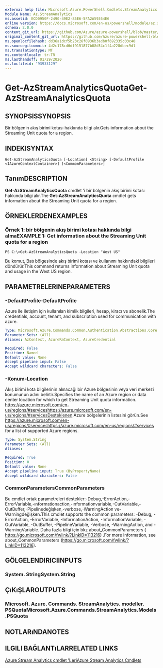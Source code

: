 ```yaml
---
external help file: Microsoft.Azure.PowerShell.Cmdlets.StreamAnalytics.dll-Help.xml
Module Name: Az.StreamAnalytics
ms.assetid: ECD0950F-2490-49E2-85E6-5FA2A59364E6
online version: https://docs.microsoft.com/en-us/powershell/module/az.streamanalytics/get-azstreamanalyticsquota
schema: 2.0.0
content_git_url: https://github.com/Azure/azure-powershell/blob/master/src/StreamAnalytics/StreamAnalytics/help/Get-AzStreamAnalyticsQuota.md
original_content_git_url: https://github.com/Azure/azure-powershell/blob/master/src/StreamAnalytics/StreamAnalytics/help/Get-AzStreamAnalyticsQuota.md
ms.openlocfilehash: dd36a1dcf5b23c26f0936b3adb0f692335c03c48
ms.sourcegitcommit: 4d2c178cd6df9151877b08d54c1f4a228dbec9d1
ms.translationtype: MT
ms.contentlocale: tr-TR
ms.lasthandoff: 01/29/2020
ms.locfileid: "93933129"
---
```

# <span data-ttu-id="c5f1e-101">Get-AzStreamAnalyticsQuota</span><span class="sxs-lookup"><span data-stu-id="c5f1e-101">Get-AzStreamAnalyticsQuota</span></span>

## <span data-ttu-id="c5f1e-102">SYNOPSIS</span><span class="sxs-lookup"><span data-stu-id="c5f1e-102">SYNOPSIS</span></span>
<span data-ttu-id="c5f1e-103">Bir bölgenin akış birimi kotası hakkında bilgi alır.</span><span class="sxs-lookup"><span data-stu-id="c5f1e-103">Gets information about the Streaming Unit quota for a region.</span></span>

## <span data-ttu-id="c5f1e-104">INDEKI</span><span class="sxs-lookup"><span data-stu-id="c5f1e-104">SYNTAX</span></span>

```
Get-AzStreamAnalyticsQuota [-Location] <String> [-DefaultProfile <IAzureContextContainer>] [<CommonParameters>]
```

## <span data-ttu-id="c5f1e-105">Tanım</span><span class="sxs-lookup"><span data-stu-id="c5f1e-105">DESCRIPTION</span></span>
<span data-ttu-id="c5f1e-106">**Get-AzStreamAnalyticsQuota** cmdlet 'i bir bölgenin akış birimi kotası hakkında bilgi alır.</span><span class="sxs-lookup"><span data-stu-id="c5f1e-106">The **Get-AzStreamAnalyticsQuota** cmdlet gets information about the Streaming Unit quota for a region.</span></span>

## <span data-ttu-id="c5f1e-107">ÖRNEKLERDEN</span><span class="sxs-lookup"><span data-stu-id="c5f1e-107">EXAMPLES</span></span>

### <span data-ttu-id="c5f1e-108">Örnek 1: bir bölgenin akış birimi kotası hakkında bilgi alma</span><span class="sxs-lookup"><span data-stu-id="c5f1e-108">EXAMPLE 1: Get information about the Streaming Unit quota for a region</span></span>
```
PS C:\>Get-AzStreamAnalyticsQuota -Location "West US"
```

<span data-ttu-id="c5f1e-109">Bu komut, Batı bölgesinde akış birimi kotası ve kullanımı hakkındaki bilgileri döndürür.</span><span class="sxs-lookup"><span data-stu-id="c5f1e-109">This command returns information about Streaming Unit quota and usage in the West US region.</span></span>

## <span data-ttu-id="c5f1e-110">PARAMETRELERINE</span><span class="sxs-lookup"><span data-stu-id="c5f1e-110">PARAMETERS</span></span>

### <span data-ttu-id="c5f1e-111">-DefaultProfile</span><span class="sxs-lookup"><span data-stu-id="c5f1e-111">-DefaultProfile</span></span>
<span data-ttu-id="c5f1e-112">Azure ile iletişim için kullanılan kimlik bilgileri, hesap, kiracı ve abonelik.</span><span class="sxs-lookup"><span data-stu-id="c5f1e-112">The credentials, account, tenant, and subscription used for communication with azure.</span></span>

```yaml
Type: Microsoft.Azure.Commands.Common.Authentication.Abstractions.Core.IAzureContextContainer
Parameter Sets: (All)
Aliases: AzContext, AzureRmContext, AzureCredential

Required: False
Position: Named
Default value: None
Accept pipeline input: False
Accept wildcard characters: False
```

### <span data-ttu-id="c5f1e-113">-Konum</span><span class="sxs-lookup"><span data-stu-id="c5f1e-113">-Location</span></span>
<span data-ttu-id="c5f1e-114">Akış birimi kota bilgilerinin alınacağı bir Azure bölgesinin veya veri merkezi konumunun adını belirtir.</span><span class="sxs-lookup"><span data-stu-id="c5f1e-114">Specifies the name of an Azure region or data center location for which to get Streaming Unit quota information.</span></span>
<span data-ttu-id="c5f1e-115"> https://azure.microsoft.com/en-us/regions/#serviceshttps://azure.microsoft.com/en-us/regions/#servicesDesteklenen Azure bölgelerinin listesini görün.</span><span class="sxs-lookup"><span data-stu-id="c5f1e-115">See https://azure.microsoft.com/en-us/regions/#serviceshttps://azure.microsoft.com/en-us/regions/#services for a list of supported Azure regions.</span></span>

```yaml
Type: System.String
Parameter Sets: (All)
Aliases:

Required: True
Position: 0
Default value: None
Accept pipeline input: True (ByPropertyName)
Accept wildcard characters: False
```

### <span data-ttu-id="c5f1e-116">CommonParameters</span><span class="sxs-lookup"><span data-stu-id="c5f1e-116">CommonParameters</span></span>
<span data-ttu-id="c5f1e-117">Bu cmdlet ortak parametreleri destekler:-Debug,-ErrorAction,-ErrorVariable,-ınformationaction,-ınformationvariable,-OutVariable,-OutBuffer,-Pipelinedeğişken,-verbose,-WarningAction ve-Warningdeğişken.</span><span class="sxs-lookup"><span data-stu-id="c5f1e-117">This cmdlet supports the common parameters: -Debug, -ErrorAction, -ErrorVariable, -InformationAction, -InformationVariable, -OutVariable, -OutBuffer, -PipelineVariable, -Verbose, -WarningAction, and -WarningVariable.</span></span> <span data-ttu-id="c5f1e-118">Daha fazla bilgi için bkz about_CommonParameters ( https://go.microsoft.com/fwlink/?LinkID=113216) .</span><span class="sxs-lookup"><span data-stu-id="c5f1e-118">For more information, see about_CommonParameters (https://go.microsoft.com/fwlink/?LinkID=113216).</span></span>

## <span data-ttu-id="c5f1e-119">GÖLGELENDIRICI</span><span class="sxs-lookup"><span data-stu-id="c5f1e-119">INPUTS</span></span>

### <span data-ttu-id="c5f1e-120">System. String</span><span class="sxs-lookup"><span data-stu-id="c5f1e-120">System.String</span></span>

## <span data-ttu-id="c5f1e-121">ÇıKıŞLAR</span><span class="sxs-lookup"><span data-stu-id="c5f1e-121">OUTPUTS</span></span>

### <span data-ttu-id="c5f1e-122">Microsoft. Azure. Commands. StreamAnalytics. modeller. PSQuota</span><span class="sxs-lookup"><span data-stu-id="c5f1e-122">Microsoft.Azure.Commands.StreamAnalytics.Models.PSQuota</span></span>

## <span data-ttu-id="c5f1e-123">NOTLARıNDA</span><span class="sxs-lookup"><span data-stu-id="c5f1e-123">NOTES</span></span>

## <span data-ttu-id="c5f1e-124">ILGILI BAĞLANTıLAR</span><span class="sxs-lookup"><span data-stu-id="c5f1e-124">RELATED LINKS</span></span>

[<span data-ttu-id="c5f1e-125">Azure Stream Analytics cmdlet 'Leri</span><span class="sxs-lookup"><span data-stu-id="c5f1e-125">Azure Stream Analytics Cmdlets</span></span>](./Az.StreamAnalytics.md)


